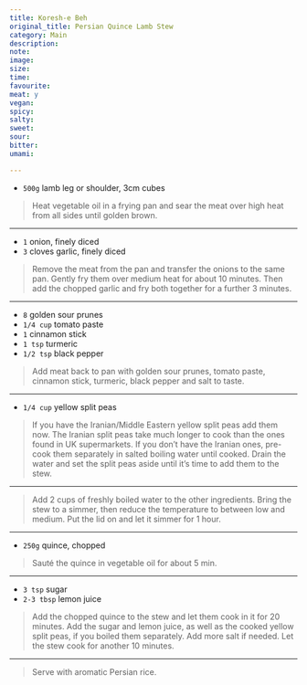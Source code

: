 ```yaml
---
title: Koresh-e Beh
original_title: Persian Quince Lamb Stew
category: Main
description:
note:
image:
size:
time:
favourite:
meat: y
vegan:
spicy:
salty:
sweet:
sour:
bitter:
umami:

---
```


* `500g` lamb leg or shoulder, 3cm cubes

>Heat vegetable oil in a frying pan and sear the meat over high heat from all sides until golden brown.

---

* `1` onion, finely diced
* `3` cloves garlic, finely diced

>Remove the meat from the pan and transfer the onions to the same pan. Gently fry them over medium heat for about 10 minutes. Then add the chopped garlic and fry both together for a further 3 minutes.

---

* `8` golden sour prunes
* `1/4 cup` tomato paste
* `1` cinnamon stick
* `1 tsp` turmeric
* `1/2 tsp` black pepper

>Add meat back to pan with golden sour prunes, tomato paste, cinnamon stick, turmeric, black pepper and salt to taste. 

---

* `1/4 cup` yellow split peas

>If you have the Iranian/Middle Eastern yellow split peas add them now. The Iranian split peas take much longer to cook than the ones found in UK supermarkets. If you don’t have the Iranian ones, pre-cook them separately in salted boiling water until cooked. Drain the water and set the split peas aside until it’s time to add them to the stew. 

---

>Add 2 cups of freshly boiled water to the other ingredients. Bring the stew to a simmer, then reduce the temperature to between low and medium. Put the lid on and let it simmer for 1 hour. 

---

* `250g` quince, chopped

>Sauté the quince in vegetable oil for about 5 min.

---

* `3 tsp` sugar
* `2-3 tbsp` lemon juice

>Add the chopped quince to the stew and let them cook in it for 20 minutes. Add the sugar and lemon juice, as well as the cooked yellow split peas, if you boiled them separately. Add more salt if needed. Let the stew cook for another 10 minutes.

---

>Serve with aromatic Persian rice.
